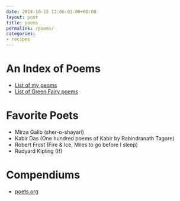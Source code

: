 ```yaml
---
date: 2024-10-15 13:06:01:00+00:00
layout: post
title: poems
permalink: /poems/
categories:
- recipes
---
```

# An Index of Poems
* [List of my peoms](https://www.vitraag.com/2014/05/21/a-sampling-of-my-poems-version-0-1/)
* [List of Green Fairy poems](https://www.vitraag.com/2023/08/20/the-green-fairy-poems/)

# Favorite Poets
* Mirza Galib (sher-o-shayari)
* Kabir Das (One hundred poems of Kabir by Rabindranath Tagore)
* Robert Frost (Fire & Ice, Miles to go before I sleep)
* Rudyard Kipling (If)

# Compendiums
* [poets.org](https://poets.org/)
